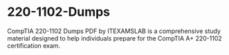 # 220-1102-Dumps
CompTIA 220-1102 Dumps PDF by ITEXAMSLAB is a comprehensive study material designed to help individuals prepare for the CompTIA A+ 220-1102 certification exam.
